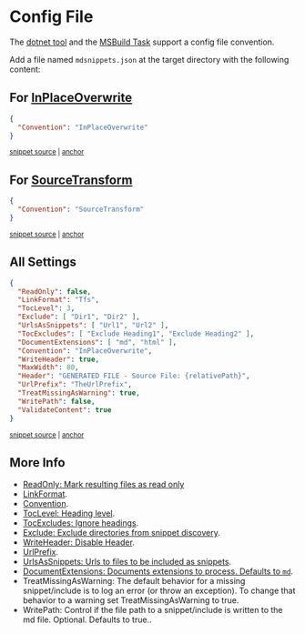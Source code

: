 <!--
GENERATED FILE - DO NOT EDIT
This file was generated by [MarkdownSnippets](https://github.com/SimonCropp/MarkdownSnippets).
Source File: /docs/mdsource/config-file.source.md
To change this file edit the source file and then run MarkdownSnippets.
-->

# Config File

The [dotnet tool](/readme.md#installation) and the [MSBuild Task](msbuild.md) support a config file convention.

Add a file named `mdsnippets.json` at the target directory with the following content:


## For [InPlaceOverwrite](https://github.com/SimonCropp/MarkdownSnippets#inplaceoverwrite)

<!-- snippet: InPlaceOverwrite.json -->
<a id='snippet-InPlaceOverwrite.json'></a>
```json
{
  "Convention": "InPlaceOverwrite"
}
```
<sup><a href='/src/ConfigReader.Tests/InPlaceOverwrite.json#L1-L3' title='File snippet `InPlaceOverwrite.json` was extracted from'>snippet source</a> | <a href='#snippet-InPlaceOverwrite.json' title='Navigate to start of snippet `InPlaceOverwrite.json`'>anchor</a></sup>
<!-- endSnippet -->


## For [SourceTransform](https://github.com/SimonCropp/MarkdownSnippets#sourcetransform)

<!-- snippet: SourceTransform.json -->
<a id='snippet-SourceTransform.json'></a>
```json
{
  "Convention": "SourceTransform"
}
```
<sup><a href='/src/ConfigReader.Tests/SourceTransform.json#L1-L3' title='File snippet `SourceTransform.json` was extracted from'>snippet source</a> | <a href='#snippet-SourceTransform.json' title='Navigate to start of snippet `SourceTransform.json`'>anchor</a></sup>
<!-- endSnippet -->


## All Settings

<!-- snippet: allConfig.json -->
<a id='snippet-allConfig.json'></a>
```json
{
  "ReadOnly": false,
  "LinkFormat": "Tfs",
  "TocLevel": 3,
  "Exclude": [ "Dir1", "Dir2" ],
  "UrlsAsSnippets": [ "Url1", "Url2" ],
  "TocExcludes": [ "Exclude Heading1", "Exclude Heading2" ],
  "DocumentExtensions": [ "md", "html" ],
  "Convention": "InPlaceOverwrite",
  "WriteHeader": true,
  "MaxWidth": 80,
  "Header": "GENERATED FILE - Source File: {relativePath}",
  "UrlPrefix": "TheUrlPrefix",
  "TreatMissingAsWarning": true,
  "WritePath": false,
  "ValidateContent": true
}
```
<sup><a href='/src/ConfigReader.Tests/allConfig.json#L1-L17' title='File snippet `allConfig.json` was extracted from'>snippet source</a> | <a href='#snippet-allConfig.json' title='Navigate to start of snippet `allConfig.json`'>anchor</a></sup>
<!-- endSnippet -->


## More Info

 * [ReadOnly: Mark resulting files as read only](/readme.md#mark-resulting-files-as-read-only)
 * [LinkFormat](/readme.md#linkformat).
 * [Convention](/readme.md#document-convention).
 * [TocLevel: Heading level](/docs/toc.md#heading-level).
 * [TocExcludes: Ignore headings](/docs/toc.md#ignore-headings).
 * [Exclude: Exclude directories from snippet discovery](/docs/snippet-exclusion.md).
 * [WriteHeader: Disable Header](/docs/header.md#disable-header).
 * [UrlPrefix](/readme.md#urlprefix).
 * [UrlsAsSnippets: Urls to files to be included as snippets](/readme.md#urlsassnippets).
 * [DocumentExtensions: Documents extensions to process. Defaults to `md`](/readme.md#documentextensions).
 * TreatMissingAsWarning: The default behavior for a missing snippet/include is to log an error (or throw an exception). To change that behavior to a warning set TreatMissingAsWarning to true.
 * WritePath: Control if the file path to a snippet/include is written to the md file. Optional. Defaults to true..
